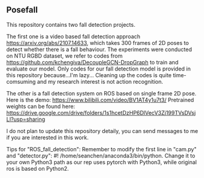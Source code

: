 ## Posefall
This repository contains two fall detection projects. 

The first one is a video based fall detection approach https://arxiv.org/abs/2107.14633, which takes 300 frames of 2D poses to detect whether there is a fall behaviour. The experiments were conducted on NTU RGBD dataset, we refer to codes from https://github.com/kchengiva/DecoupleGCN-DropGraph to train and evaluate our model. Only codes for our fall detection model is provided in this repository because...I'm lazy... Cleaning up the codes is quite time-comsuming and my research interest is not action recognition.

The other is a fall detection system on ROS based on single frame 2D pose. Here is the demo: https://www.bilibili.com/video/BV1AT4y1u7t3/ 
Pretrained weights can be found here: https://drive.google.com/drive/folders/1s1hcetDzHP6DlVecV3Zj199TVsDVsjLI?usp=sharing

I do not plan to update this repository detaily, you can send messages to me if you are interested in this work.

Tips for "ROS_fall_detection":
Remember to modify the first line in "cam.py" and "detector.py": #! /home/seanchen/anaconda3/bin/python.
Change it to your own Python3 path as our rep uses pytorch with Python3, while original ros is based on Python2.

